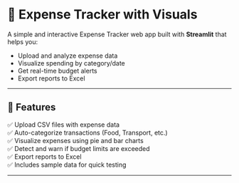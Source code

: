 # 💸 Expense Tracker with Visuals

A simple and interactive Expense Tracker web app built with **Streamlit** that helps you:

- Upload and analyze expense data
- Visualize spending by category/date
- Get real-time budget alerts
- Export reports to Excel

---

## 🚀 Features

✅ Upload CSV files with expense data  
✅ Auto-categorize transactions (Food, Transport, etc.)  
✅ Visualize expenses using pie and bar charts  
✅ Detect and warn if budget limits are exceeded  
✅ Export reports to Excel  
✅ Includes sample data for quick testing  

---



